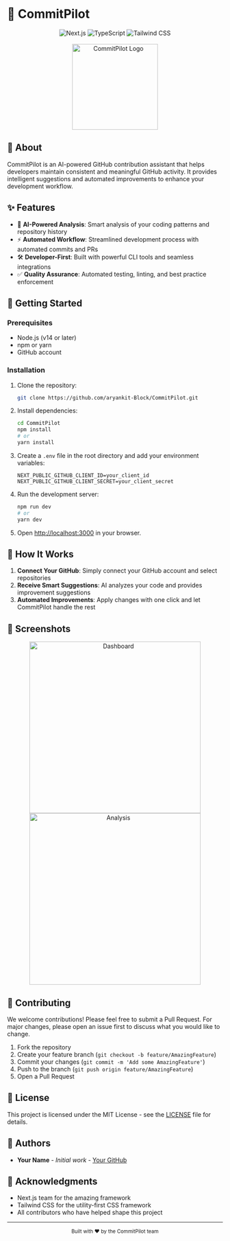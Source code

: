 # 🚀 CommitPilot

<div align="center">
  <img src="https://img.shields.io/badge/Next.js-000000?style=for-the-badge&logo=next.js&logoColor=white" alt="Next.js" />
  <img src="https://img.shields.io/badge/TypeScript-007ACC?style=for-the-badge&logo=typescript&logoColor=white" alt="TypeScript" />
  <img src="https://img.shields.io/badge/Tailwind_CSS-38B2AC?style=for-the-badge&logo=tailwind-css&logoColor=white" alt="Tailwind CSS" />
</div>

<br />

<div align="center">
  <img src="public/commitpilot-logo.png" alt="CommitPilot Logo" width="200" />
</div>

## 📝 About

CommitPilot is an AI-powered GitHub contribution assistant that helps developers maintain consistent and meaningful GitHub activity. It provides intelligent suggestions and automated improvements to enhance your development workflow.

## ✨ Features

- 🤖 **AI-Powered Analysis**: Smart analysis of your coding patterns and repository history
- ⚡ **Automated Workflow**: Streamlined development process with automated commits and PRs
- 🛠️ **Developer-First**: Built with powerful CLI tools and seamless integrations
- ✅ **Quality Assurance**: Automated testing, linting, and best practice enforcement

## 🚀 Getting Started

### Prerequisites

- Node.js (v14 or later)
- npm or yarn
- GitHub account

### Installation

1. Clone the repository:
   ```bash
   git clone https://github.com/aryankit-Block/CommitPilot.git
   ```

2. Install dependencies:
   ```bash
   cd CommitPilot
   npm install
   # or
   yarn install
   ```

3. Create a `.env` file in the root directory and add your environment variables:
   ```env
   NEXT_PUBLIC_GITHUB_CLIENT_ID=your_client_id
   NEXT_PUBLIC_GITHUB_CLIENT_SECRET=your_client_secret
   ```

4. Run the development server:
   ```bash
   npm run dev
   # or
   yarn dev
   ```

5. Open [http://localhost:3000](http://localhost:3000) in your browser.

## 🎯 How It Works

1. **Connect Your GitHub**: Simply connect your GitHub account and select repositories
2. **Receive Smart Suggestions**: AI analyzes your code and provides improvement suggestions
3. **Automated Improvements**: Apply changes with one click and let CommitPilot handle the rest

## 📸 Screenshots

<div align="center">
  <img src="public/screenshots/dashboard.png" alt="Dashboard" width="400" />
  <img src="public/screenshots/analysis.png" alt="Analysis" width="400" />
</div>

## 🤝 Contributing

We welcome contributions! Please feel free to submit a Pull Request. For major changes, please open an issue first to discuss what you would like to change.

1. Fork the repository
2. Create your feature branch (`git checkout -b feature/AmazingFeature`)
3. Commit your changes (`git commit -m 'Add some AmazingFeature'`)
4. Push to the branch (`git push origin feature/AmazingFeature`)
5. Open a Pull Request

## 📄 License

This project is licensed under the MIT License - see the [LICENSE](LICENSE) file for details.

## 👥 Authors

- **Your Name** - *Initial work* - [Your GitHub](https://github.com/yourusername)

## 🙏 Acknowledgments

- Next.js team for the amazing framework
- Tailwind CSS for the utility-first CSS framework
- All contributors who have helped shape this project

---

<div align="center">
  <sub>Built with ❤️ by the CommitPilot team</sub>
</div>
